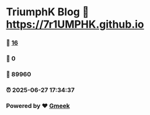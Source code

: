 # TriumphK Blog :link: https://7r1UMPHK.github.io 
### :page_facing_up: [16](https://7r1UMPHK.github.io/tag.html) 
### :speech_balloon: 0 
### :hibiscus: 89960 
### :alarm_clock: 2025-06-27 17:34:37 
### Powered by :heart: [Gmeek](https://github.com/Meekdai/Gmeek)
